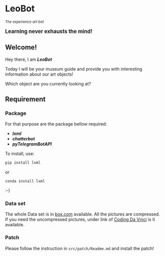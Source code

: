 # LeoBot
<small><i>The experience art bot</i></small>

<big><b>Learning never exhausts the mind!</b></big>

## Welcome!
Hey there, I am ***LeoBot***

Today I will be your museum guide and provide you with interesting information about our art objects!

Which object are you currently looking at?

## Requirement
### Package
For that purpose are the package bellow required:
- ***lxml***
- ***chatterbot*** 
- ***pyTelegramBotAPI***

To install, use:
``` python
pip install lxml
```
or 
```python
conda install lxml
```
:-)
### Data set

The whole Data set is in [box.com](https://app.box.com/v/HeyDrJoDataset) available. All the pictures are compressed.
If you need the uncompressed pictures, under link of [Coding Da Vinci](http://136.243.4.67/index.php/s/rAoXIMAqN5hAweh) is it available.

### Patch
Please follow the instruction in `src/patch/Readme.md` and install the patch!
